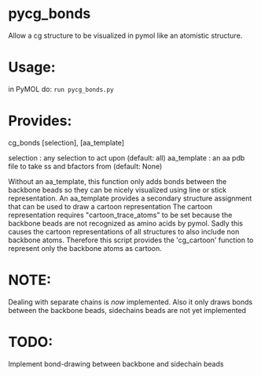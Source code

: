 # pycg_bonds
Allow a cg structure to be visualized in pymol like an atomistic structure.

# Usage: 
in PyMOL do: `run pycg_bonds.py`

# Provides:
cg_bonds [selection], [aa_template]

selection   : any selection to act upon (default: all)
aa_template : an aa pdb file to take ss and bfactors from (default: None)

Without an aa_template, this function only adds bonds between the backbone beads 
so they can be nicely visualized using line or stick representation.
An aa_template provides a secondary structure assignment that can be used to draw a cartoon representation
The cartoon representation requires "cartoon_trace_atoms" to be set 
because the backbone beads are not recognized as amino acids by pymol.
Sadly this causes the cartoon representations of all structures to also include non backbone atoms.
Therefore this script provides the 'cg_cartoon' function to represent only the backbone atoms as cartoon.

# NOTE: 
Dealing with separate chains is *now* implemented.
Also it only draws bonds between the backbone beads, sidechains beads are not yet implemented

# TODO:
Implement bond-drawing between backbone and sidechain beads
